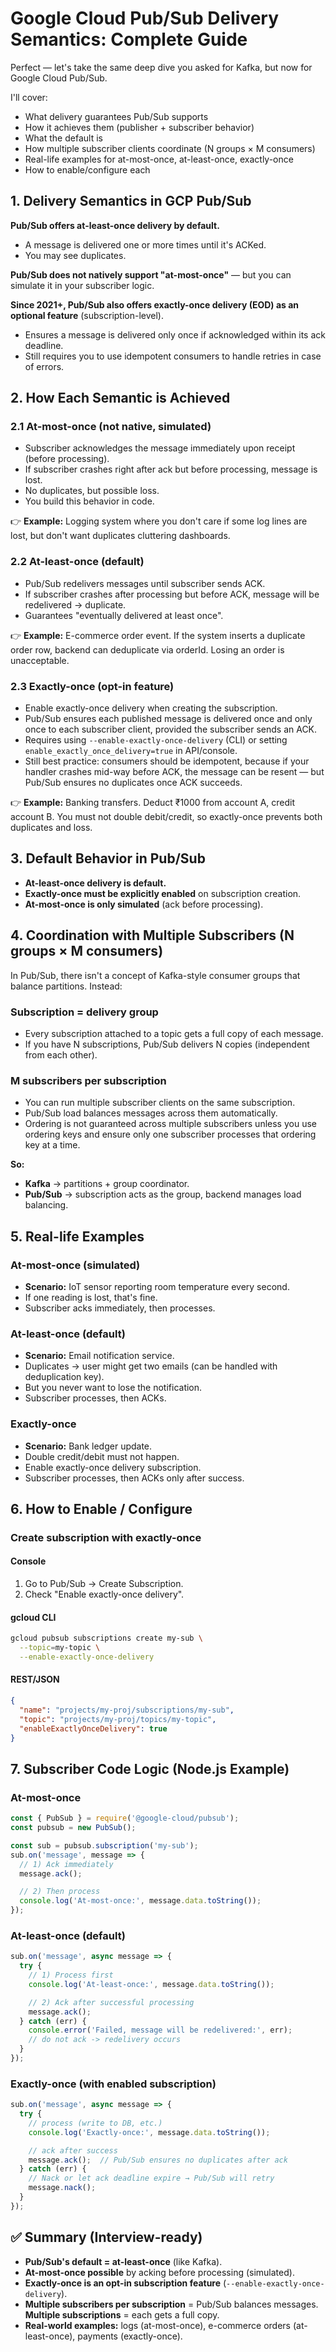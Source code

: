 # Google Cloud Pub/Sub Delivery Semantics: Complete Guide

Perfect — let's take the same deep dive you asked for Kafka, but now for Google Cloud Pub/Sub.

I'll cover:
- What delivery guarantees Pub/Sub supports
- How it achieves them (publisher + subscriber behavior)
- What the default is
- How multiple subscriber clients coordinate (N groups × M consumers)
- Real-life examples for at-most-once, at-least-once, exactly-once
- How to enable/configure each

## 1. Delivery Semantics in GCP Pub/Sub

**Pub/Sub offers at-least-once delivery by default.**
- A message is delivered one or more times until it's ACKed.
- You may see duplicates.

**Pub/Sub does not natively support "at-most-once"** — but you can simulate it in your subscriber logic.

**Since 2021+, Pub/Sub also offers exactly-once delivery (EOD) as an optional feature** (subscription-level).
- Ensures a message is delivered only once if acknowledged within its ack deadline.
- Still requires you to use idempotent consumers to handle retries in case of errors.

## 2. How Each Semantic is Achieved

### 2.1 At-most-once (not native, simulated)

- Subscriber acknowledges the message immediately upon receipt (before processing).
- If subscriber crashes right after ack but before processing, message is lost.
- No duplicates, but possible loss.
- You build this behavior in code.

👉 **Example:** Logging system where you don't care if some log lines are lost, but don't want duplicates cluttering dashboards.

### 2.2 At-least-once (default)

- Pub/Sub redelivers messages until subscriber sends ACK.
- If subscriber crashes after processing but before ACK, message will be redelivered → duplicate.
- Guarantees "eventually delivered at least once".

👉 **Example:** E-commerce order event. If the system inserts a duplicate order row, backend can deduplicate via orderId. Losing an order is unacceptable.

### 2.3 Exactly-once (opt-in feature)

- Enable exactly-once delivery when creating the subscription.
- Pub/Sub ensures each published message is delivered once and only once to each subscriber client, provided the subscriber sends an ACK.
- Requires using `--enable-exactly-once-delivery` (CLI) or setting `enable_exactly_once_delivery=true` in API/console.
- Still best practice: consumers should be idempotent, because if your handler crashes mid-way before ACK, the message can be resent — but Pub/Sub ensures no duplicates once ACK succeeds.

👉 **Example:** Banking transfers. Deduct ₹1000 from account A, credit account B. You must not double debit/credit, so exactly-once prevents both duplicates and loss.

## 3. Default Behavior in Pub/Sub

- **At-least-once delivery is default.**
- **Exactly-once must be explicitly enabled** on subscription creation.
- **At-most-once is only simulated** (ack before processing).

## 4. Coordination with Multiple Subscribers (N groups × M consumers)

In Pub/Sub, there isn't a concept of Kafka-style consumer groups that balance partitions. Instead:

### Subscription = delivery group
- Every subscription attached to a topic gets a full copy of each message.
- If you have N subscriptions, Pub/Sub delivers N copies (independent from each other).

### M subscribers per subscription
- You can run multiple subscriber clients on the same subscription.
- Pub/Sub load balances messages across them automatically.
- Ordering is not guaranteed across multiple subscribers unless you use ordering keys and ensure only one subscriber processes that ordering key at a time.

**So:**
- **Kafka** → partitions + group coordinator.
- **Pub/Sub** → subscription acts as the group, backend manages load balancing.

## 5. Real-life Examples

### At-most-once (simulated)
- **Scenario:** IoT sensor reporting room temperature every second.
- If one reading is lost, that's fine.
- Subscriber acks immediately, then processes.

### At-least-once (default)
- **Scenario:** Email notification service.
- Duplicates → user might get two emails (can be handled with deduplication key).
- But you never want to lose the notification.
- Subscriber processes, then ACKs.

### Exactly-once
- **Scenario:** Bank ledger update.
- Double credit/debit must not happen.
- Enable exactly-once delivery subscription.
- Subscriber processes, then ACKs only after success.

## 6. How to Enable / Configure

### Create subscription with exactly-once

#### Console
1. Go to Pub/Sub → Create Subscription.
2. Check "Enable exactly-once delivery".

#### gcloud CLI
```bash
gcloud pubsub subscriptions create my-sub \
  --topic=my-topic \
  --enable-exactly-once-delivery
```

#### REST/JSON
```json
{
  "name": "projects/my-proj/subscriptions/my-sub",
  "topic": "projects/my-proj/topics/my-topic",
  "enableExactlyOnceDelivery": true
}
```

## 7. Subscriber Code Logic (Node.js Example)

### At-most-once
```javascript
const { PubSub } = require('@google-cloud/pubsub');
const pubsub = new PubSub();

const sub = pubsub.subscription('my-sub');
sub.on('message', message => {
  // 1) Ack immediately
  message.ack();

  // 2) Then process
  console.log('At-most-once:', message.data.toString());
});
```

### At-least-once (default)
```javascript
sub.on('message', async message => {
  try {
    // 1) Process first
    console.log('At-least-once:', message.data.toString());

    // 2) Ack after successful processing
    message.ack();
  } catch (err) {
    console.error('Failed, message will be redelivered:', err);
    // do not ack -> redelivery occurs
  }
});
```

### Exactly-once (with enabled subscription)
```javascript
sub.on('message', async message => {
  try {
    // process (write to DB, etc.)
    console.log('Exactly-once:', message.data.toString());

    // ack after success
    message.ack();  // Pub/Sub ensures no duplicates after ack
  } catch (err) {
    // Nack or let ack deadline expire → Pub/Sub will retry
    message.nack();
  }
});
```

## ✅ Summary (Interview-ready)

- **Pub/Sub's default = at-least-once** (like Kafka).
- **At-most-once possible** by acking before processing (simulated).
- **Exactly-once is an opt-in subscription feature** (`--enable-exactly-once-delivery`).
- **Multiple subscribers per subscription** = Pub/Sub balances messages. **Multiple subscriptions** = each gets a full copy.
- **Real-world examples:** logs (at-most-once), e-commerce orders (at-least-once), payments (exactly-once).